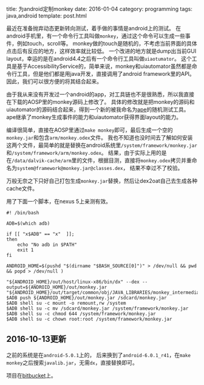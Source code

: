 title: 为android定制monkey
date: 2016-01-04
category: programming
tags: java,android
template: post.html

最近在准备抛弃动态更新转向测试，着手做的事情是android上的测试。
在android手机里，有一个命令行工具叫做`monkey`，通过这个命令可以生成一些事件，例如touch，scroll等。
monkey做的touch是随机的，不考虑当前界面的具体点击后有反应的地方，这样效率就比较低。
一个改进的地方就是dump出当前GUI layout，幸运的是在android4.4之后有一个命令行工具叫做`uiaotumator`。
这个工具是基于AccessibilityService的，简单来说，monkey和uiautomator虽然都是命令行工具，但是他们都是用java开发，直接调用了android framework里的API。
因此，我们可以很方便的将其结合起来。

由于我从来没有开发过一个android的app，对工具链也不是很熟悉，所以我直接在下载的AOSP里的monkey源码上修改了。
具体的修改就是把monkey的源码和uiautomator的源码结合起来，得到一个新的被我命名为[ape](http://bitbucket.org/txgu/ape)的随机测试工具。
ape继承了monkey生成事件的能力和uiautomator获得界面layout的能力。

编译很简单，直接在AOSP里通过`make monkey`即可，最后生成一个空的`monkey.jar`和包含`arm/monkey.odex`文件。
我也不知道也没时间去了解如何安装这两个文件，最简单的就是替换在android系统里`/system/framework/monkey.jar`和`/system/framework/arm/monkey.odex`。
结果，由于实际上用的是在`/data/dalvik-cache/arm`里的文件，根据目测，直接将`monkey.odex`拷贝并重命名为`system@framework@monkey.jar@classes.dex`，
结果不幸过不了校验。

万般无奈之下只好自己打包生成`monkey.jar`替换，然后让dex2oat自己去生成各种cache文件。

用了下面一个脚本，在nexus 5上亲测有效。

~~~{.bash}
#! /bin/bash

ADB=$(which adb)

if [[ "x$ADB" == "x"  ]];
then
    echo "No adb in $PATH"
    exit 1
fi

ANDROID_HOME=$(pushd "$(dirname "$BASH_SOURCE[0]")" > /dev/null && pwd && popd > /dev/null )

"${ANDROID_HOME}/out/host/linux-x86/bin/dx" --dex --output=${ANDROID_HOME}/out/monkey.jar "${ANDROID_HOME}/out/target/common/obj/JAVA_LIBRARIES/monkey_intermediates/classes.jar"
$ADB push ${ANDROID_HOME}/out/monkey.jar /sdcard/monkey.jar
$ADB shell su -c mount -o remount,rw /system
$ADB shell su -c mv /sdcard/monkey.jar /system/framework/monkey.jar
$ADB shell su -c chmod 644 /system/framework/monkey.jar
$ADB shell su -c chown root:root /system/framework/monkey.jar
~~~


## **2016-10-13更新**

之前的系统是在`android-5.0.1`上的，
后来换到了`android-6.0.1_r41`，在`make monkey`之后搜索`javalib.jar`，无需`dx`，直接替换即可。

项目在[bitbucket](https://bitbucket.org/txgu/ape)上。
